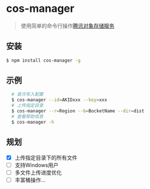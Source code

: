 # cos-manager
> 使用简单的命令行操作[腾讯对象存储服务](https://github.com/tencentyun/cos-nodejs-sdk-v5)

## 安装
```bash
$ npm install cos-manager -g
```

## 示例
```bash
  # 首次写入配置
  $ cos-manager --id=AKIDxxx --key=xxx
  # 上传指定目录
  $ cos-manager --r=Region --b=BocketName --dir=dist
  # 查看帮助信息
  $ cos-manager -h
```

## 规划
- [x] 上传指定目录下的所有文件
- [ ] 支持Windows用户
- [ ] 多文件上传进度优化
- [ ] 丰富桶操作...

